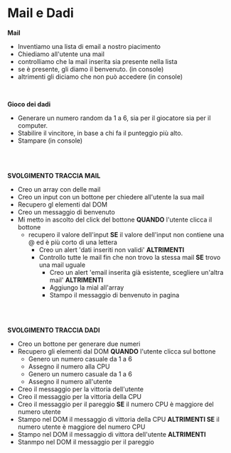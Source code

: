 # Mail e Dadi

**Mail**

- Inventiamo una lista di email a nostro piacimento
- Chiediamo all'utente una mail
- controlliamo che la mail inserita sia presente nella lista
- se è presente, gli diamo il benvenuto. (in console)
- altrimenti gli diciamo che non può accedere (in console)

<br>

**Gioco dei dadi**
<br>

- Generare un numero random da 1 a 6, sia per il giocatore sia per il computer.
- Stabilire il vincitore, in base a chi fa il punteggio più alto.
- Stampare (in console)

<br>
<br>

**SVOLGIMENTO TRACCIA MAIL**

- Creo un array con delle mail
- Creo un input con un bottone per chiedere all'utente la sua mail
- Recupero gl elementi dal DOM
- Creo un messaggio di benvenuto 
- Mi metto in ascolto del click del bottone
  **QUANDO** l'utente clicca il bottone 
  - recupero il valore dell'input
    **SE** il valore dell'input non contiene una @ ed è più corto di una lettera
    - Creo un alert 'dati inseriti non validi'
    **ALTRIMENTI** 
    - Controllo tutte le mail fin che non trovo la stessa     mail 
      **SE** trovo una mail uguale
      - Creo un alert 'email inserita già esistente, scegliere un'altra mail'
      **ALTRIMENTI**
       - Aggiungo la mial all'array
       - Stampo il messaggio di benvenuto in pagina

<br>
<br>

**SVOLGIMENTO TRACCIA DADI**

- Creo un bottone per generare due numeri
- Recupero gli elementi dal DOM
**QUANDO** l'utente clicca sul bottone
  - Genero un numero casuale da 1 a 6 
  - Assegno il numero alla CPU
  - Genero un numero casuale da 1 a 6 
  - Assegno il numero all'utente
- Creo il messaggio per la vittoria dell'utente
- Creo il messaggio per la vittoria della CPU
- Creo il messaggio per il pareggio
**SE** il numero CPU è maggiore del numero utente
 - Stampo nel DOM il messaggio di vittoria della CPU
 **ALTRIMENTI SE** il numero utente è maggiore del numero CPU
 - Stampo nel DOM il messaggio di vittora dell'utente
 **ALTRIMENTI** 
 - Stanmpo nel DOM il messaggio per il pareggio 

 
